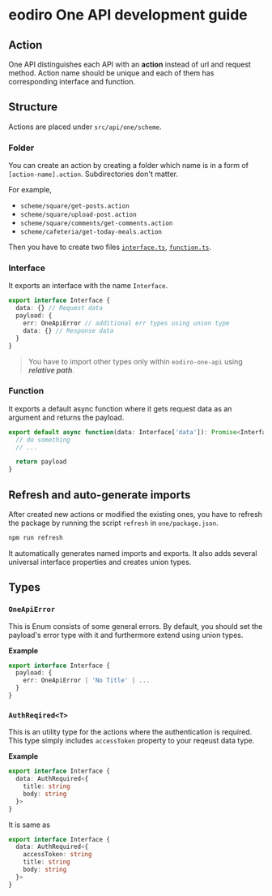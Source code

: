 # eodiro One API development guide

## Action

One API distinguishes each API with an **action** instead of url and request method. Action name should be unique and each of them has corresponding interface and function.

## Structure

Actions are placed under `src/api/one/scheme`.

### Folder

You can create an action by creating a folder which name is in a form of `[action-name].action`. Subdirectories don't matter.

For example,
 - `scheme/square/get-posts.action`
 - `scheme/square/upload-post.action`
 - `scheme/square/comments/get-comments.action`
 - `scheme/cafeteria/get-today-meals.action`

Then you have to create two files [`interface.ts`](#interface), [`function.ts`](#function).

### Interface

It exports an interface with the name `Interface`.

```ts
export interface Interface {
  data: {} // Request data
  payload: {
    err: OneApiError // additional err types using union type
    data: {} // Response data
  }
}
```

> You have to import other types only within `eodiro-one-api` using **_relative path_**.

### Function

It exports a default async function where it gets request data as an argument and returns the payload.

```ts
export default async function(data: Interface['data']): Promise<Interface['payload']> {
  // do something
  // ...

  return payload
}
```

## Refresh and auto-generate imports

After created new actions or modified the existing ones, you have to refresh the package by running the script `refresh` in `one/package.json`.

```zsh
npm run refresh
```

It automatically generates named imports and exports. It also adds several universal interface properties and creates union types.

## Types

### `OneApiError`

This is Enum consists of some general errors. By default, you should set the payload's error type with it and furthermore extend using union types.

**Example**

```ts
export interface Interface {
  payload: {
    err: OneApiError | 'No Title' | ...
  }
}
```

### `AuthReqired<T>`

This is an utility type for the actions where the authentication is required. This type simply includes `accessToken` property to your reqeust data type.

**Example**

```ts
export interface Interface {
  data: AuthRequired<{
    title: string
    body: string
  }>
}
```

It is same as

```ts
export interface Interface {
  data: AuthRequired<{
    accessToken: string
    title: string
    body: string
  }>
}
```
